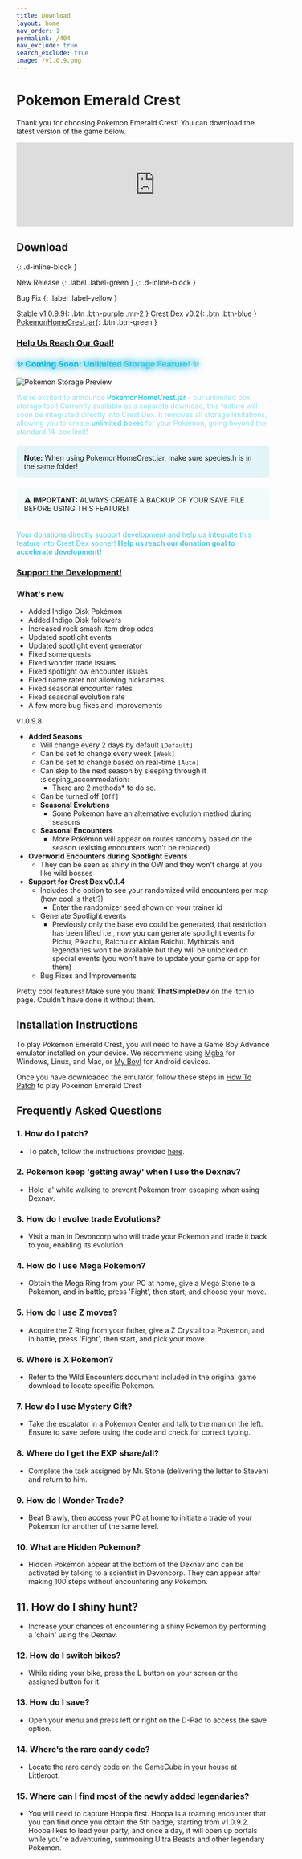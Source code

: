 ```yaml
---
title: Download
layout: home
nav_order: 1
permalink: /404
nav_exclude: true
search_exclude: true
image: /v1.0.9.png
---
```


# **Pokemon Emerald Crest**
Thank you for choosing Pokemon Emerald Crest! You can download the latest version of the game below.

<iframe frameborder="0" src="https://itch.io/embed/2628701?linkback=true&amp;bg_color=1a1b1e&amp;fg_color=ffffff&amp;link_color=00b4d8&amp;border_color=1a1b1e" width="552" height="167"><a href="https://thatsimpledev.itch.io/crest-dex">Crest Dex by thatsimpledev</a></iframe>

## **Download**
{: .d-inline-block }

New Release 
{: .label .label-green }
{: .d-inline-block }

Bug Fix
{: .label .label-yellow }

[Stable v1.0.9.9](https://mega.nz/file/dX1mCToR#DCFzlwjQ_2KXC7S6qqZ_LarflwR-tl9_CHaIUFOzBb4){: .btn .btn-purple .mr-2 } [Crest Dex v0.2](https://thatsimpledev.itch.io/crest-dex){: .btn .btn-blue }
[PokemonHomeCrest.jar](https://thatsimpledev.itch.io/crest-dex){: .btn .btn-green }
<h3 class="donate text-center"><a data-donate="true" class="button donate_btn" href="https://thatsimpledev.itch.io/crest-dex/donate">Help Us Reach Our Goal!</a></h3>

<h3 style="color: #00b4d8; text-shadow: 0 0 10px #00b4d8, 0 0 20px #00b4d8; animation: glow 2s ease-in-out infinite; background: linear-gradient(45deg, #00b4d8, #90e0ef, #48cae4); -webkit-background-clip: text; -webkit-text-fill-color: transparent;">✨ Coming Soon: Unlimited Storage Feature! ✨</h3>

<p><img src="https://img.itch.zone/aW1nLzE4Mzk2MDk4LmpwZw==/original/H2X%2Blw.jpg" alt="Pokemon Storage Preview"><br></p>

<p><span style="color: #90e0ef;">We're excited to announce <span style="color: #00b4d8;">PokemonHomeCrest.jar</span> - our unlimited box storage tool! Currently available as a separate download, this feature will soon be integrated directly into Crest Dex. It removes all storage limitations, allowing you to create <span style="color: #48cae4;">unlimited boxes</span> for your Pokemon, going beyond the standard 14-box limit!</span></p>

<div style="background: rgba(0, 180, 216, 0.1); padding: 15px; border-radius: 5px; margin: 20px 0;">
    <p style="margin: 0;"><strong>Note:</strong> When using PokemonHomeCrest.jar, make sure species.h is in the same folder!</p>
</div>

<div style="background: rgba(144, 224, 239, 0.1); padding: 15px; border-radius: 5px; margin: 20px 0;">
    <p style="margin: 0;">⚠️ <strong>IMPORTANT:</strong> ALWAYS CREATE A BACKUP OF YOUR SAVE FILE BEFORE USING THIS FEATURE!</p>
</div>

<p><span style="color:#48cae4;">Your donations directly support development and help us integrate this feature into Crest Dex sooner! <strong>Help us reach our donation goal to accelerate development!</strong></span></p>

<h3 class="donate text-center"><a data-donate="true" class="button donate_btn" href="https://thatsimpledev.itch.io/crest-dex/donate">Support the Development!</a></h3>

### What's new
- Added Indigo Disk Pokémon
- Added Indigo Disk followers 
- Increased rock smash item drop odds
- Updated spotlight events
- Updated spotlight event generator
- Fixed some quests
- Fixed wonder trade issues
- Fixed spotlight ow encounter issues
- Fixed name rater not allowing nicknames
- Fixed seasonal encounter rates
- Fixed seasonal evolution rate
- A few more bug fixes and improvements

v1.0.9.8
- **Added Seasons**
   - Will change every 2 days by default `[Default]`
   - Can be set to change every week `[Week]`
   - Can be set to change based on real-time `[Auto]`
   - Can skip to the next season by sleeping through it :sleeping_accommodation:
     - There are 2 methods* to do so.
   - Can be turned off `[Off]`
   - **Seasonal Evolutions** 
     - Some Pokémon have an alternative evolution method during seasons
   - **Seasonal Encounters**
     - More Pokémon will appear on routes randomly based on the season (existing encounters won't be replaced)
- **Overworld Encounters during Spotlight Events**
   - They can be seen as shiny in the OW and they won't charge at you like wild bosses
- **Support for Crest Dex v0.1.4**
   - Includes the option to see your randomized wild encounters per map (how cool is that!?)
       - Enter the randomizer seed shown on your trainer id
   - Generate Spotlight events
     - Previously only the base evo could be generated, that restriction has been lifted i.e., now you can generate spotlight events for Pichu, Pikachu, Raichu or Alolan Raichu. Mythicals and legendaries won't be available but they will be unlocked on special events (you won't have to update your game or app for them)
   - Bug Fixes and Improvements

Pretty cool features! Make sure you thank **ThatSimpleDev** on the itch.io page. Couldn't have done it without them.


## Installation Instructions

To play Pokemon Emerald Crest, you will need to have a Game Boy Advance emulator installed on your device. We recommend using [Mgba](https://mgba.io/downloads.html) for Windows, Linux, and Mac, or [My Boy!](https://play.google.com/store/apps/details?id=com.fastemulator.gba) for Android devices.

Once you have downloaded the emulator, follow these steps in [How To Patch](https://romhackstudios.github.io/pages/howtopatch.html) to play Pokemon Emerald Crest

## Frequently Asked Questions

### 1. How do I patch?
- To patch, follow the instructions provided [here](https://romhackstudios.github.io/pages/howtopatch.html).

### 2. Pokemon keep 'getting away' when I use the Dexnav?
- Hold 'a' while walking to prevent Pokemon from escaping when using Dexnav.

### 3. How do I evolve trade Evolutions?
- Visit a man in Devoncorp who will trade your Pokemon and trade it back to you, enabling its evolution.

### 4. How do I use Mega Pokemon?
- Obtain the Mega Ring from your PC at home, give a Mega Stone to a Pokemon, and in battle, press 'Fight', then start, and choose your move.

### 5. How do I use Z moves?
- Acquire the Z Ring from your father, give a Z Crystal to a Pokemon, and in battle, press 'Fight', then start, and pick your move.

### 6. Where is X Pokemon?
- Refer to the Wild Encounters document included in the original game download to locate specific Pokemon.

### 7. How do I use Mystery Gift?
- Take the escalator in a Pokemon Center and talk to the man on the left. Ensure to save before using the code and check for correct typing.

### 8. Where do I get the EXP share/all?
- Complete the task assigned by Mr. Stone (delivering the letter to Steven) and return to him.

### 9. How do I Wonder Trade?
- Beat Brawly, then access your PC at home to initiate a trade of your Pokemon for another of the same level.

### 10. What are Hidden Pokemon?
- Hidden Pokemon appear at the bottom of the Dexnav and can be activated by talking to a scientist in Devoncorp. They can appear after making 100 steps without encountering any Pokemon.

## 11. How do I shiny hunt?
- Increase your chances of encountering a shiny Pokemon by performing a 'chain' using the Dexnav.

### 12. How do I switch bikes?
- While riding your bike, press the L button on your screen or the assigned button for it.

### 13. How do I save?
- Open your menu and press left or right on the D-Pad to access the save option.

### 14. Where's the rare candy code?
- Locate the rare candy code on the GameCube in your house at Littleroot.

### 15. Where can I find most of the newly added legendaries?
 - You will need to capture Hoopa first. Hoopa is a roaming encounter that you can find once you obtain the 5th badge, starting from v1.0.9.2. Hoopa likes to lead your party, and once a day, it will open up portals while you're adventuring, summoning Ultra Beasts and other legendary Pokémon. 
